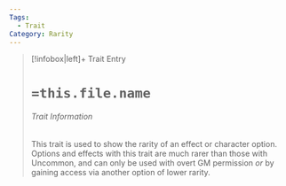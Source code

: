 ```yaml
---
Tags:
  - Trait
Category: Rarity
---
```

> [!infobox|left]+ Trait Entry
> # `=this.file.name`
> ###### Trait Information
> This trait is used to show the rarity of an effect or character option. Options and effects with this trait are much rarer than those with Uncommon, and can only be used with overt GM permission *or* by gaining access via another option of lower rarity. 